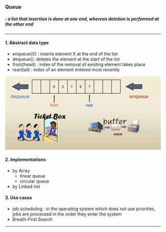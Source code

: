 ### Queue
##### : a list that insertion is done at one end, whereas deletion is performed at the other end

---

#### 1. Abstract data type

 - enqueue(X) : inserts element  X at the end of the list
 - dequeue(): deletes the element at the start of the list
 - front(head) : index of the removal of existing element takes place
 - rear(tail) : index of an element entered most recently

![](images/queue_operation.png)

#### 2. Implementations

- by Array
	- linear queue
	- circular queue
- by Linked-list

#### 3. Use cases
 - job scheduling : in the operating system which does not use priorities, jobs are processed in the order they enter the system
 - Breath-First Search
---
